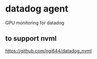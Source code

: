 # datadog agent
GPU monitoring for datadog

## to support nvml
https://github.com/ngi644/datadog_nvml

